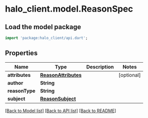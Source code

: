 # halo_client.model.ReasonSpec

## Load the model package
```dart
import 'package:halo_client/api.dart';
```

## Properties
Name | Type | Description | Notes
------------ | ------------- | ------------- | -------------
**attributes** | [**ReasonAttributes**](ReasonAttributes.md) |  | [optional] 
**author** | **String** |  | 
**reasonType** | **String** |  | 
**subject** | [**ReasonSubject**](ReasonSubject.md) |  | 

[[Back to Model list]](../README.md#documentation-for-models) [[Back to API list]](../README.md#documentation-for-api-endpoints) [[Back to README]](../README.md)


